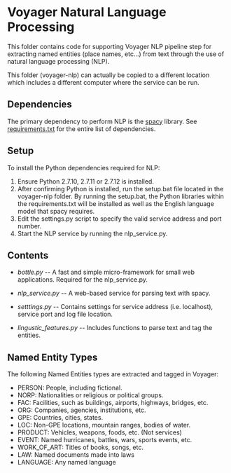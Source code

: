 # Voyager Natural Language Processing

This folder contains code for supporting Voyager NLP pipeline step for extracting named entities (place names, etc...) from text through
the use of natural language processing (NLP). 

This folder (voyager-nlp) can actually be copied to a different location which includes a different computer where the service can be run.


## Dependencies

The primary dependency to perform NLP is the [spacy](https://spacy.io/) library. See [requirements.txt](requirements.txt) for the entire list of dependencies.


## Setup

To install the Python dependencies required for NLP:

1. Ensure Python 2.7.10, 2.7.11 or 2.7.12 is installed.
2. After confirming Python is installed, run the setup.bat file located in the voyager-nlp folder. By running the setup.bat, the Python libraries within the requirements.txt will be installed as well as the English language model that spacy requires.
3. Edit the settings.py script to specify the valid service address and port number.
4. Start the NLP service by running the nlp_service.py.

## Contents

* <i>bottle.py</i> -- A fast and simple micro-framework for small web applications. Required for the nlp_service.py.

* <i>nlp_service.py</i> -- A web-based service for parsing text with spacy. 
 
* <i>setttings.py</i> -- Contains settings for service address (i.e. localhost), service port and log file location.

* <i>lingustic_features.py</i> -- Includes functions to parse text and tag the entities. 

## Named Entity Types

The following Named Entities types are extracted and tagged in Voyager:

* PERSON:  People, including fictional.
* NORP:    Nationalities or religious or political groups.
* FAC: Facilities, such as buildings, airports, highways, bridges, etc.
* ORG: Companies, agencies, institutions, etc.
* GPE: Countries, cities, states.
* LOC: Non-GPE locations, mountain ranges, bodies of water.
* PRODUCT: Vehicles, weapons, foods, etc. (Not services)
* EVENT:   Named hurricanes, battles, wars, sports events, etc.
* WORK_OF_ART: Titles of books, songs, etc.
* LAW: Named documents made into laws
* LANGUAGE:    Any named language
